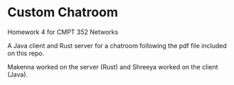 # Custom Chatroom
Homework 4 for CMPT 352 Networks

A Java client and Rust server for a chatroom following the pdf file included on this repo.

Makenna worked on the server (Rust) and Shreeya worked on the client (Java).
